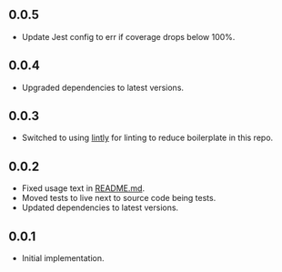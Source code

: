 ## 0.0.5

*   Update Jest config to err if coverage drops below 100%.

## 0.0.4

*   Upgraded dependencies to latest versions.

## 0.0.3

*   Switched to using [lintly](https://github.com/dogma-io/lintly) for linting to reduce boilerplate in this repo.

## 0.0.2

*   Fixed usage text in [README.md](README.md).
*   Moved tests to live next to source code being tests.
*   Updated dependencies to latest versions.

## 0.0.1

*   Initial implementation.
